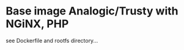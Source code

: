 Base image Analogic/Trusty with NGiNX, PHP
==========================================
see Dockerfile and rootfs directory...